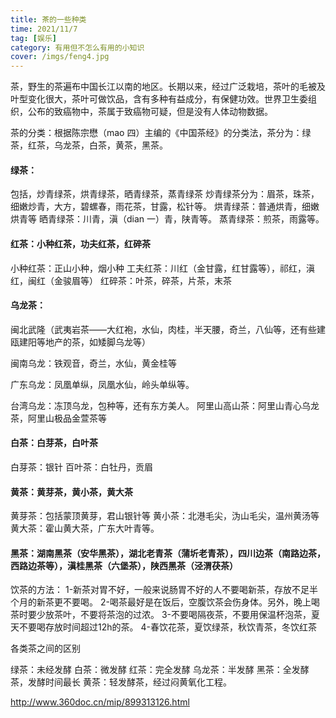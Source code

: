 ```yaml
---
title: 茶的一些种类
time: 2021/11/7
tag: [娱乐]
category: 有用但不怎么有用的小知识
cover: /imgs/feng4.jpg
---
```




茶，野生的茶遍布中国长江以南的地区。长期以来，经过广泛栽培，茶叶的毛被及叶型变化很大，茶叶可做饮品，含有多种有益成分，有保健功效。世界卫生委组织，公布的致癌物中，茶属于致癌物可疑，但是没有人体动物数据。

茶的分类：根据陈宗懋（mao 四）主编的《中国茶经》的分类法，茶分为：绿茶，红茶，乌龙茶，白茶，黄茶，黑茶。

#### 绿茶：

包括，炒青绿茶，烘青绿茶，晒青绿茶，蒸青绿茶
炒青绿茶分为：眉茶，珠茶，细嫩炒青，大方，碧螺春，雨花茶，甘露，松针等。
烘青绿茶：普通烘青，细嫩烘青等
晒青绿茶：川青，滇（dian 一）青，陕青等。
蒸青绿茶：煎茶，雨露等。

#### 红茶：小种红茶，功夫红茶，红碎茶

小种红茶：正山小种，烟小种
工夫红茶：川红（金甘露，红甘露等），祁红，滇红，闽红（金骏眉等）
红碎茶：叶茶，碎茶，片茶，末茶

#### 乌龙茶：

闽北武隆（武夷岩茶——大红袍，水仙，肉桂，半天腰，奇兰，八仙等，还有些建瓯建阳等地产的茶，如矮脚乌龙等）

闽南乌龙：铁观音，奇兰，水仙，黄金桂等

广东乌龙：凤凰单纵，凤凰水仙，岭头单纵等。

台湾乌龙：冻顶乌龙，包种等，还有东方美人。
阿里山高山茶：阿里山青心乌龙茶，阿里山极品金萱茶等

#### 白茶：白芽茶，白叶茶

白芽茶：银针
百叶茶：白牡丹，贡眉

#### 黄茶：黄芽茶，黄小茶，黄大茶

黄芽茶：包括蒙顶黄芽，君山银针等
黄小茶：北港毛尖，沩山毛尖，温州黄汤等
黄大茶：霍山黄大茶，广东大叶青等。

#### 黑茶：湖南黑茶（安华黑茶），湖北老青茶（蒲圻老青茶），四川边茶（南路边茶，西路边茶等），滇桂黑茶（六堡茶），陕西黑茶（泾渭茯茶）


饮茶的方法：
1-新茶对胃不好，一般来说肠胃不好的人不要喝新茶，存放不足半个月的新茶更不要喝。
2-喝茶最好是在饭后，空腹饮茶会伤身体。另外，晚上喝茶时要少放茶叶，不要将茶泡的过浓。
3-不要喝隔夜茶，不要用保温杯泡茶，夏天不要喝存放时间超过12h的茶。
4-春饮花茶，夏饮绿茶，秋饮青茶，冬饮红茶



各类茶之间的区别

绿茶：未经发酵
白茶：微发酵
红茶：完全发酵
乌龙茶：半发酵
黑茶：全发酵茶，发酵时间最长
黄茶：轻发酵茶，经过闷黄氧化工程。

http://www.360doc.cn/mip/899313126.html